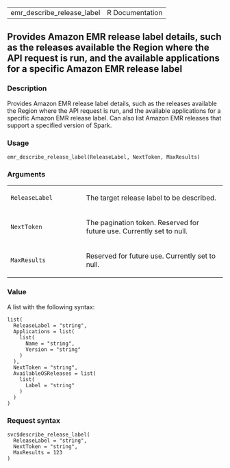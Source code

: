 <table style="width: 100%;">
<tbody>
<tr class="odd">
<td>emr_describe_release_label</td>
<td style="text-align: right;">R Documentation</td>
</tr>
</tbody>
</table>

## Provides Amazon EMR release label details, such as the releases available the Region where the API request is run, and the available applications for a specific Amazon EMR release label

### Description

Provides Amazon EMR release label details, such as the releases
available the Region where the API request is run, and the available
applications for a specific Amazon EMR release label. Can also list
Amazon EMR releases that support a specified version of Spark.

### Usage

    emr_describe_release_label(ReleaseLabel, NextToken, MaxResults)

### Arguments

<table>
<colgroup>
<col style="width: 35%" />
<col style="width: 65%" />
</colgroup>
<tbody>
<tr class="odd">
<td><code
id="emr_describe_release_label_:_ReleaseLabel">ReleaseLabel</code></td>
<td><p>The target release label to be described.</p></td>
</tr>
<tr class="even">
<td><code
id="emr_describe_release_label_:_NextToken">NextToken</code></td>
<td><p>The pagination token. Reserved for future use. Currently set to
null.</p></td>
</tr>
<tr class="odd">
<td><code
id="emr_describe_release_label_:_MaxResults">MaxResults</code></td>
<td><p>Reserved for future use. Currently set to null.</p></td>
</tr>
</tbody>
</table>

### Value

A list with the following syntax:

    list(
      ReleaseLabel = "string",
      Applications = list(
        list(
          Name = "string",
          Version = "string"
        )
      ),
      NextToken = "string",
      AvailableOSReleases = list(
        list(
          Label = "string"
        )
      )
    )

### Request syntax

    svc$describe_release_label(
      ReleaseLabel = "string",
      NextToken = "string",
      MaxResults = 123
    )
